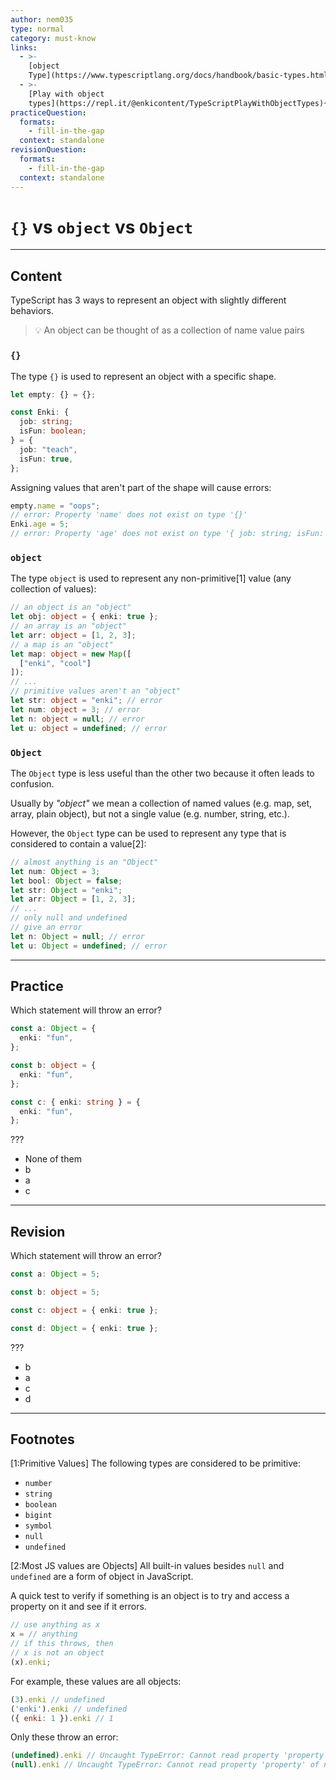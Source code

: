 ```yaml
---
author: nem035
type: normal
category: must-know
links:
  - >-
    [object
    Type](https://www.typescriptlang.org/docs/handbook/basic-types.html#object){documentation}
  - >-
    [Play with object
    types](https://repl.it/@enkicontent/TypeScriptPlayWithObjectTypes){website}
practiceQuestion:
  formats:
    - fill-in-the-gap
  context: standalone
revisionQuestion:
  formats:
    - fill-in-the-gap
  context: standalone
---
```


# `{}` vs `object` vs `Object`

---

## Content

TypeScript has 3 ways to represent an object with slightly different behaviors.

> 💡 An object can be thought of as a collection of name value pairs

### `{}`

The type `{}` is used to represent an object with a specific shape.

```ts
let empty: {} = {};

const Enki: {
  job: string;
  isFun: boolean;
} = {
  job: "teach",
  isFun: true,
};
```

Assigning values that aren't part of the shape will cause errors:

```ts
empty.name = "oops";
// error: Property 'name' does not exist on type '{}'
Enki.age = 5;
// error: Property 'age' does not exist on type '{ job: string; isFun: boolean; }'
```

### `object`

The type `object` is used to represent any non-primitive[1] value (any collection of values):

```ts
// an object is an "object"
let obj: object = { enki: true };
// an array is an "object"
let arr: object = [1, 2, 3];
// a map is an "object"
let map: object = new Map([
  ["enki", "cool"]
]);
// ...
// primitive values aren't an "object"
let str: object = "enki"; // error
let num: object = 3; // error
let n: object = null; // error
let u: object = undefined; // error
```

### `Object`

The `Object` type is less useful than the other two because it often leads to confusion.

Usually by *"object"* we mean a collection of named values (e.g. map, set, array, plain object), but not a single value (e.g. number, string, etc.).

However, the `Object` type can be used to represent any type that is considered to contain a value[2]:

```ts
// almost anything is an "Object"
let num: Object = 3;
let bool: Object = false;
let str: Object = "enki";
let arr: Object = [1, 2, 3];
// ...
// only null and undefined
// give an error
let n: Object = null; // error
let u: Object = undefined; // error
```

---

## Practice

Which statement will throw an error?

```ts
const a: Object = {
  enki: "fun",
};

const b: object = {
  enki: "fun",
};

const c: { enki: string } = {
  enki: "fun",
};
```

???

- None of them
- b
- a
- c

---

## Revision

Which statement will throw an error?

```ts
const a: Object = 5;

const b: object = 5;

const c: object = { enki: true };

const d: Object = { enki: true };
```

???

- b
- a
- c
- d

---

## Footnotes

[1:Primitive Values]
The following types are considered to be primitive:

- `number`
- `string`
- `boolean`
- `bigint`
- `symbol`
- `null`
- `undefined`

[2:Most JS values are Objects]
All built-in values besides `null` and `undefined` are a form of object in JavaScript.

A quick test to verify if something is an object is to try and access a property on it and see if it errors.

```js
// use anything as x
x = // anything
// if this throws, then
// x is not an object
(x).enki;
```

For example, these values are all objects:

```js
(3).enki // undefined
('enki').enki // undefined
({ enki: 1 }).enki // 1
```

Only these throw an error:

```js
(undefined).enki // Uncaught TypeError: Cannot read property 'property' of undefined
(null).enki // Uncaught TypeError: Cannot read property 'property' of null
```
